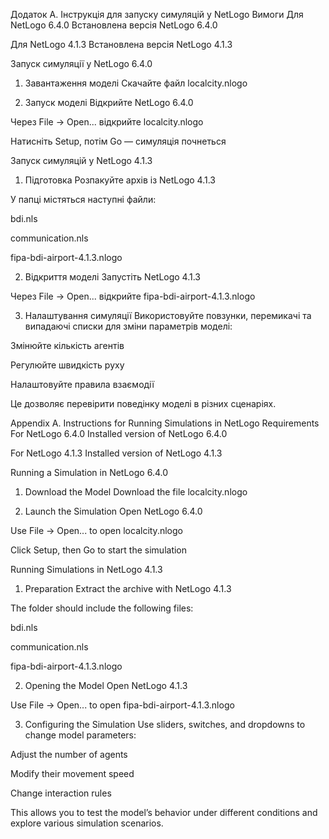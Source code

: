 Додаток A. Інструкція для запуску симуляцій у NetLogo
Вимоги
Для NetLogo 6.4.0
Встановлена версія NetLogo 6.4.0

Для NetLogo 4.1.3
Встановлена версія NetLogo 4.1.3

Запуск симуляції у NetLogo 6.4.0
1. Завантаження моделі
Скачайте файл localcity.nlogo

2. Запуск моделі
Відкрийте NetLogo 6.4.0

Через File → Open... відкрийте localcity.nlogo

Натисніть Setup, потім Go — симуляція почнеться

Запуск симуляцій у NetLogo 4.1.3
1. Підготовка
Розпакуйте архів із NetLogo 4.1.3

У папці містяться наступні файли:

bdi.nls

communication.nls

fipa-bdi-airport-4.1.3.nlogo

2. Відкриття моделі
Запустіть NetLogo 4.1.3

Через File → Open... відкрийте fipa-bdi-airport-4.1.3.nlogo

3. Налаштування симуляції
Використовуйте повзунки, перемикачі та випадаючі списки для зміни параметрів моделі:

Змінюйте кількість агентів

Регулюйте швидкість руху

Налаштовуйте правила взаємодії

Це дозволяє перевірити поведінку моделі в різних сценаріях.





Appendix A. Instructions for Running Simulations in NetLogo
Requirements
For NetLogo 6.4.0
Installed version of NetLogo 6.4.0

For NetLogo 4.1.3
Installed version of NetLogo 4.1.3

Running a Simulation in NetLogo 6.4.0
1. Download the Model
Download the file localcity.nlogo

2. Launch the Simulation
Open NetLogo 6.4.0

Use File → Open... to open localcity.nlogo

Click Setup, then Go to start the simulation

Running Simulations in NetLogo 4.1.3
1. Preparation
Extract the archive with NetLogo 4.1.3

The folder should include the following files:

bdi.nls

communication.nls

fipa-bdi-airport-4.1.3.nlogo

2. Opening the Model
Open NetLogo 4.1.3

Use File → Open... to open fipa-bdi-airport-4.1.3.nlogo

3. Configuring the Simulation
Use sliders, switches, and dropdowns to change model parameters:

Adjust the number of agents

Modify their movement speed

Change interaction rules

This allows you to test the model’s behavior under different conditions and explore various simulation scenarios.

